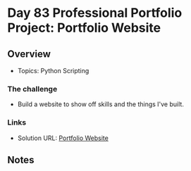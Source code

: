 # Day 83 Professional Portfolio Project: Portfolio Website

## Overview

- Topics: Python Scripting

### The challenge

- Build a website to show off skills and the things I've built.

### Links

- Solution URL: [Portfolio Website](https://github.com/Mikerniker/100_Days_of_Python/tree/main/Day83)

## Notes